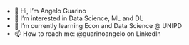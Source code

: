 - 👋 Hi, I’m Angelo Guarino
- 👀 I’m interested in Data Science, ML and DL
- 🌱 I’m currently learning Econ and Data Science @ UNIPD
- 📫 How to reach me: @guarinoangelo on LinkedIn

<!---
nglguarino/nglguarino is a ✨ special ✨ repository because its `README.md` (this file) appears on your GitHub profile.
You can click the Preview link to take a look at your changes.
--->
